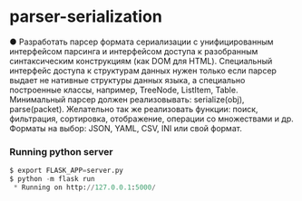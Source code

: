 # parser-serialization
●  Разработать парсер формата сериализации с унифицированным интерфейсом парсинга и интерфейсом доступа к разобранным синтаксическим конструкциям (как DOM для HTML). Специальный интерфейс доступа к структурам данных нужен только если парсер выдает не нативные структуры данных языка, а специально построенные классы, например, TreeNode, ListItem, Table. Минимальный парсер должен реализовывать: serialize(obj), parse(packet). Желательно так же реализовать функции: поиск, фильтрация, сортировка, отображение, операции со множествами и др. Форматы на выбор: JSON, YAML, CSV, INI или свой формат.


### Running python server

```py
$ export FLASK_APP=server.py
$ python -m flask run
 * Running on http://127.0.0.1:5000/
```



